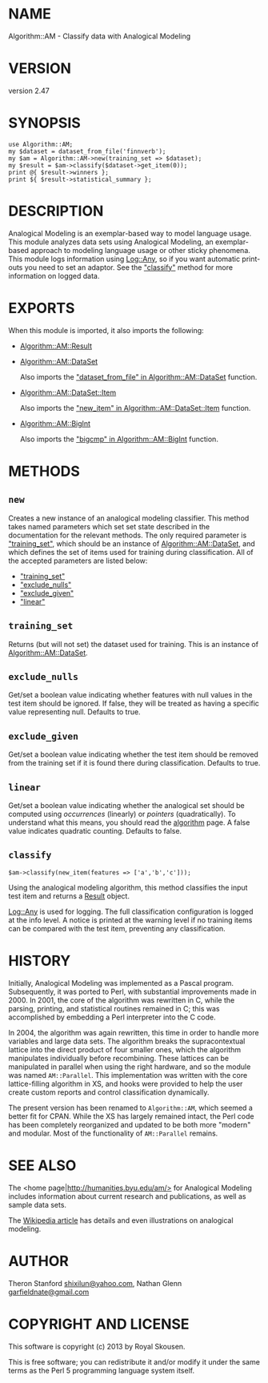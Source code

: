 # NAME

Algorithm::AM - Classify data with Analogical Modeling

# VERSION

version 2.47

# SYNOPSIS

    use Algorithm::AM;
    my $dataset = dataset_from_file('finnverb');
    my $am = Algorithm::AM->new(training_set => $dataset);
    my $result = $am->classify($dataset->get_item(0));
    print @{ $result->winners };
    print ${ $result->statistical_summary };

# DESCRIPTION

Analogical Modeling is an exemplar-based way to model language usage.
This module analyzes data sets using Analogical Modeling, an
exemplar-based approach to modeling language usage or other sticky
phenomena. This module logs information using [Log::Any](http://search.cpan.org/perldoc?Log::Any), so if you
want automatic print-outs you need to set an adaptor. See the
["classify"](#classify) method for more information on logged data.

# EXPORTS

When this module is imported, it also imports the following:

- [Algorithm::AM::Result](http://search.cpan.org/perldoc?Algorithm::AM::Result)
- [Algorithm::AM::DataSet](http://search.cpan.org/perldoc?Algorithm::AM::DataSet)

    Also imports the ["dataset\_from\_file" in Algorithm::AM::DataSet](http://search.cpan.org/perldoc?Algorithm::AM::DataSet#dataset\_from\_file) function.

- [Algorithm::AM::DataSet::Item](http://search.cpan.org/perldoc?Algorithm::AM::DataSet::Item)

    Also imports the ["new\_item" in Algorithm::AM::DataSet::Item](http://search.cpan.org/perldoc?Algorithm::AM::DataSet::Item#new\_item) function.

- [Algorithm::AM::BigInt](http://search.cpan.org/perldoc?Algorithm::AM::BigInt)

    Also imports the ["bigcmp" in Algorithm::AM::BigInt](http://search.cpan.org/perldoc?Algorithm::AM::BigInt#bigcmp) function.

# METHODS

## `new`

Creates a new instance of an analogical modeling classifier. This
method takes named parameters which set set state described in the
documentation for the relevant methods. The only required parameter
is ["training\_set"](#training\_set), which should be an instance of
[Algorithm::AM::DataSet](http://search.cpan.org/perldoc?Algorithm::AM::DataSet), and which defines the set of items used
for training during classification. All of the accepted parameters
are listed below:

- ["training\_set"](#training\_set)
- ["exclude\_nulls"](#exclude\_nulls)
- ["exclude\_given"](#exclude\_given)
- ["linear"](#linear)

## `training_set`

Returns (but will not set) the dataset used for training. This is
an instance of [Algorithm::AM::DataSet](http://search.cpan.org/perldoc?Algorithm::AM::DataSet).

## `exclude_nulls`

Get/set a boolean value indicating whether features with null
values in the test item should be ignored. If false, they will be
treated as having a specific value representing null.
Defaults to true.

## `exclude_given`

Get/set a boolean value indicating whether the test item should be
removed from the training set if it is found there during
classification. Defaults to true.

## `linear`

Get/set a boolean value indicating whether the analogical set should
be computed using _occurrences_ (linearly) or _pointers_
(quadratically). To understand what this means, you should read the
[algorithm](http://search.cpan.org/perldoc?Algorithm::AM::algorithm) page. A false value indicates
quadratic counting. Defaults to false.

## `classify`

    $am->classify(new_item(features => ['a','b','c']));

Using the analogical modeling algorithm, this method classifies
the input test item and returns a [Result](http://search.cpan.org/perldoc?Algorithm::AM::Result)
object.

[Log::Any](http://search.cpan.org/perldoc?Log::Any) is used for logging. The full classification configuration
is logged at the info level. A notice is printed at the warning
level if no training items can be compared with the test item,
preventing any classification.

# HISTORY

Initially, Analogical Modeling was implemented as a Pascal program.
Subsequently, it was ported to Perl, with substantial improvements
made in 2000. In 2001, the core of the algorithm was rewritten in C,
while the parsing, printing, and statistical routines remained in C;
this was accomplished by embedding a Perl interpreter into the C code.

In 2004, the algorithm was again rewritten, this time in order to
handle more variables and large data sets. The algorithm breaks the
supracontextual lattice into the direct product of four smaller ones,
which the algorithm manipulates individually before recombining.
These lattices can be manipulated in parallel when using the right
hardware, and so the module was named `AM::Parallel`. This
implementation was written with the core lattice-filling algorithm in
XS, and hooks were provided to help the user create custom reports
and control classification dynamically.

The present version has been renamed to `Algorithm::AM`, which seemed
a better fit for CPAN. While the XS has largely remained intact, the
Perl code has been completely reorganized and updated to be both more
"modern" and modular. Most of the functionality of `AM::Parallel`
remains.

# SEE ALSO

The <home page|http://humanities.byu.edu/am/> for Analogical Modeling
includes information about current research and publications, as well as
sample data sets.

The [Wikipedia article](http://en.wikipedia.org/wiki/Analogical\_modeling)
has details and even illustrations on analogical modeling.

# AUTHOR

Theron Stanford <shixilun@yahoo.com>, Nathan Glenn <garfieldnate@gmail.com>

# COPYRIGHT AND LICENSE

This software is copyright (c) 2013 by Royal Skousen.

This is free software; you can redistribute it and/or modify it under
the same terms as the Perl 5 programming language system itself.
